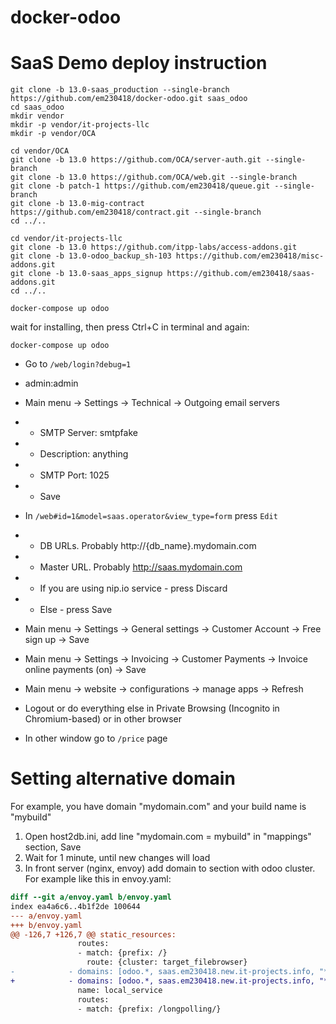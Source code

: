 # docker-odoo
# SaaS Demo deploy instruction

```
git clone -b 13.0-saas_production --single-branch https://github.com/em230418/docker-odoo.git saas_odoo
cd saas_odoo
mkdir vendor
mkdir -p vendor/it-projects-llc
mkdir -p vendor/OCA

cd vendor/OCA
git clone -b 13.0 https://github.com/OCA/server-auth.git --single-branch
git clone -b 13.0 https://github.com/OCA/web.git --single-branch
git clone -b patch-1 https://github.com/em230418/queue.git --single-branch
git clone -b 13.0-mig-contract https://github.com/em230418/contract.git --single-branch
cd ../..

cd vendor/it-projects-llc
git clone -b 13.0 https://github.com/itpp-labs/access-addons.git
git clone -b 13.0-odoo_backup_sh-103 https://github.com/em230418/misc-addons.git
git clone -b 13.0-saas_apps_signup https://github.com/em230418/saas-addons.git
cd ../..

docker-compose up odoo
```

wait for installing, then press Ctrl+C in terminal and again:

```
docker-compose up odoo
```

- Go to `/web/login?debug=1`
- admin:admin
- Main menu -> Settings -> Technical -> Outgoing email servers
- - SMTP Server: smtpfake
- - Description: anything
- - SMTP Port: 1025
- - Save
- In `/web#id=1&model=saas.operator&view_type=form` press `Edit`
- - DB URLs. Probably http://{db_name}.mydomain.com
- - Master URL. Probably http://saas.mydomain.com
- - If you are using nip.io service - press Discard
- - Else - press Save
- Main menu -> Settings -> General settings -> Customer Account -> Free sign up -> Save
- Main menu -> Settings -> Invoicing -> Customer Payments -> Invoice online payments (on) -> Save
- Main menu -> website -> configurations -> manage apps -> Refresh
- Logout or do everything else in Private Browsing (Incognito in Chromium-based) or in other browser

- In other window go to `/price` page

# Setting alternative domain

For example, you have domain "mydomain.com" and your build name is "mybuild"

1. Open host2db.ini, add line "mydomain.com = mybuild" in "mappings" section, Save
2. Wait for 1 minute, until new changes will load
3. In front server (nginx, envoy) add domain to section with odoo cluster. For example like this in envoy.yaml:

```diff
diff --git a/envoy.yaml b/envoy.yaml
index ea4a6c6..4b1f2de 100644
--- a/envoy.yaml
+++ b/envoy.yaml
@@ -126,7 +126,7 @@ static_resources:
               routes:
               - match: {prefix: /}
                 route: {cluster: target_filebrowser}
-            - domains: [odoo.*, saas.em230418.new.it-projects.info, "*.saas.em230418.new.it-projects.info", "*.nip.io"]
+            - domains: [odoo.*, saas.em230418.new.it-projects.info, "*.saas.em230418.new.it-projects.info", "*.nip.io", mydomain.com]
               name: local_service
               routes:
               - match: {prefix: /longpolling/}
```